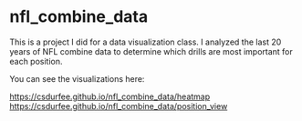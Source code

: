 # nfl_combine_data

This is a project I did for a data visualization class. I analyzed the last 20 years of NFL combine data to determine which drills are most important for each position.

You can see the visualizations here:

https://csdurfee.github.io/nfl_combine_data/heatmap
https://csdurfee.github.io/nfl_combine_data/position_view
